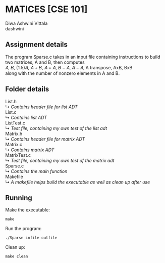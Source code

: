 # MATICES [CSE 101]
Diwa Ashwini Vittala    
dashwini

## Assignment details
The program Sparse.c takes in an input file containing instructions to build two matrices, A and B, then computes    
𝐴, 𝐵, 
(1.5)𝐴, 
𝐴 + 𝐵, 𝐴 + 𝐴, 
𝐵 − 𝐴, 𝐴 − 𝐴, 
A transpose, 
AxB, BxB    
along with the number of nonzero elements in A and B.

## Folder details
List.h    
↳ *Contains header file for list ADT*    
List.c    
↳ *Contains list ADT*    
ListTest.c    
↳ *Test file, containing my own test of the list adt*    
Matrix.h    
↳ *Contains header file for matrix ADT*    
Matrix.c    
↳ *Contains matrix ADT*    
MatrixTest.c    
↳ *Test file, containing my own test of the matrix adt*    
Sparse.c    
↳ *Contains the main function*    
Makefile    
↳ *A makefile helps build the executable as well as clean up after use*    

## Running
Make the executable:
```
make
```

Run the program:
```
./Sparse infile outfile
```

Clean up:
```
make clean
```
